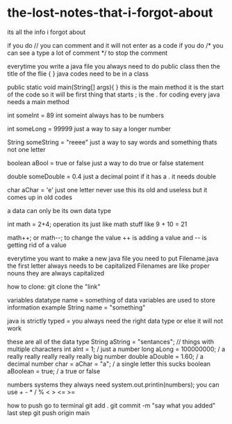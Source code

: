 # the-lost-notes-that-i-forgot-about
its all the info i forgot about

if you do // you can comment and it will not enter as a code
if you do /* you can see a type a lot of comment */ to stop the comment

everytime you write a java file you always need to do public class then the title of the flie { }
java codes need to be in a class

public static void main(String[] args){ 
}
this is the main method it is the start of the code so it will be first thing that starts
; is the . for coding
every java needs a main method

int someInt = 89
int someint always has to be numbers

int someLong = 99999 
just a way to say a longer number

String someString = "reeee"
just a way to say words and something thats not one letter

boolean aBool = true or false
just a way to do true or false statement

double someDouble = 0.4
just a decimal point if it has a . it needs double

char aChar = 'e'
just one letter never use this its old and useless but it comes up in old codes

a data can only be its own data type

int math = 2+4;
operation its just like math stuff like 9 + 10 = 21

math++; or math--;
to change the value ++ is adding a value and -- is getting rid of a value

everytime you want to make a new java file you need to put Filename.java
the first letter always needs to be capitalized
Filenames are like proper nouns they are always capitalized

how to clone: git clone the "link" 

variables
datatype name = something of data
variables are used to store information
example String name = "something"

java is strictly typed = you always need the right data type or else it will not work

these are all of the data type
String aString = "sentances"; // things with multiple characters
int aInt = 1; / just a number
long aLong = 100000000; / a really really really really really big number
double aDouble = 1.60; / a decimal number
char = aChar = "a"; / a single letter this sucks
boolean aBoolean = true; / a true or false

numbers systems
they always need system.out.printin(numbers);
you can use + - * / % < > <= >=

how to push go to terminal git add .
git commit -m "say what you added"
last step git push origin main